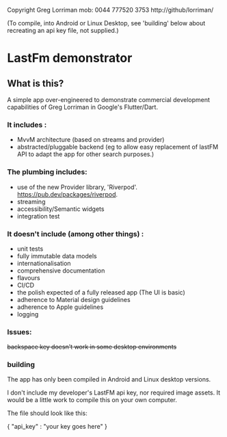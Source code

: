 
Copyright Greg Lorriman mob: 0044 777520 3753
http://github/lorriman/

(To compile, into Android or Linux Desktop, see 'building' below about recreating an api key file,
 not supplied.)

# LastFm demonstrator 

## What is this?

A simple app over-engineered to demonstrate commercial development capabilities of Greg Lorriman 
in Google's Flutter/Dart.

### It includes :

- MvvM architecture (based on streams and provider)
- abstracted/pluggable backend (eg to allow easy replacement of lastFM API to adapt
the app for other search purposes.)

### The plumbing includes:

* use of the new Provider library, 'Riverpod'. https://pub.dev/packages/riverpod.
* streaming
* accessibility/Semantic widgets
* integration test

### It doesn't include (among other things) :

- unit tests
- fully immutable data models
- internationalisation
- comprehensive documentation
- flavours
- CI/CD
- the polish expected of a fully released app (The UI is basic)
- adherence to Material design guidelines
- adherence to Apple guidelines
- logging

### Issues:

~~backspace key doesn't work in some desktop environments~~

### building

<!-- To view an android debug build download and install the apk from here: [android build](https://drive.google.com/file/d/1X-ATwzBrcpBNuzcHxroXucsH-vYbdyzl/view?usp=sharing). -->

The app has only been compiled in Android and Linux desktop versions.

I don't include my developer's LastFM api key, nor required image assets.
It would be a little work to compile this on your own computer.

The file should look like this:

{
   "api_key" : "your key goes here"
}


